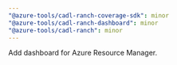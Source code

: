 ```yaml
---
"@azure-tools/cadl-ranch-coverage-sdk": minor
"@azure-tools/cadl-ranch-dashboard": minor
"@azure-tools/cadl-ranch": minor
---
```


Add dashboard for Azure Resource Manager.
